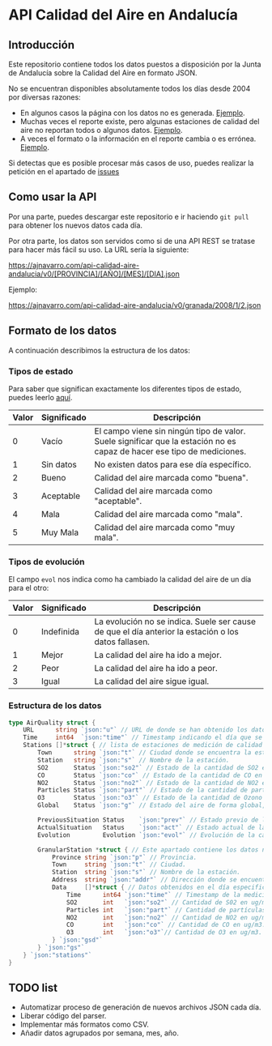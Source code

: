 # API Calidad del Aire en Andalucía

## Introducción

Este repositorio contiene todos los datos puestos a disposición por la Junta de Andalucía sobre la Calidad del Aire en formato JSON.

No se encuentran disponibles absolutamente todos los días desde 2004 por diversas razones:

- En algunos casos la página con los datos no es generada. [Ejemplo](http://www.juntadeandalucia.es/medioambiente/atmosfera/informes_siva/sep19/gr190926.htm). 
- Muchas veces el reporte existe, pero algunas estaciones de calidad del aire no reportan todos o algunos datos. [Ejemplo](http://www.juntadeandalucia.es/medioambiente/atmosfera/informes_siva/oct19/gr191006.htm).
- A veces el formato o la información en el reporte cambia o es errónea. [Ejemplo](http://www.juntadeandalucia.es/medioambiente/atmosfera/informes_siva/ago06/al060801.htm).

Si detectas que es posible procesar más casos de uso, puedes realizar la petición en el apartado de [issues](https://github.com/ajnavarro/api-calidad-aire-andalucia/issues)

## Como usar la API

Por una parte, puedes descargar este repositorio e ir haciendo `git pull` para obtener los nuevos datos cada día.

Por otra parte, los datos son servidos como si de una API REST se tratase para hacer más fácil su uso.
La URL sería la siguiente:

https://ajnavarro.com/api-calidad-aire-andalucia/v0/[PROVINCIA]/[AÑO]/[MES]/[DIA].json

Ejemplo:

https://ajnavarro.com/api-calidad-aire-andalucia/v0/granada/2008/1/2.json

## Formato de los datos

A continuación describimos la estructura de los datos:

### Tipos de estado

Para saber que significan exactamente los diferentes tipos de estado, puedes leerlo [aquí](http://www.juntadeandalucia.es/medioambiente/site/portalweb/menuitem.7e1cf46ddf59bb227a9ebe205510e1ca/?vgnextoid=7e612e07c3dc4010VgnVCM1000000624e50aRCRD&vgnextchannel=910f230af77e4310VgnVCM1000001325e50aRCRD).

| Valor | Significado | Descripción |
|-------|-------------|-------------|
| 0     | Vacío       | El campo viene sin ningún tipo de valor. Suele significar que la estación no es capaz de hacer ese tipo de mediciones. |
| 1     | Sin datos   | No existen datos para ese día específico. |
| 2     | Bueno             | Calidad del aire marcada como "buena". |
| 3     | Aceptable             | Calidad del aire marcada como "aceptable". |
| 4     | Mala             | Calidad del aire marcada como "mala". |
| 5     | Muy Mala             | Calidad del aire marcada como "muy mala". |

### Tipos de evolución

El campo `evol` nos indica como ha cambiado la calidad del aire de un día para el otro:

| Valor | Significado | Descripción |
|-------|-------------|-------------|
| 0     | Indefinida  | La evolución no se indica. Suele ser cause de que el día anterior la estación o los datos fallasen. |
| 1     | Mejor       | La calidad del aire ha ido a mejor. |
| 2     | Peor        | La calidad del aire ha ido a peor. |
| 3     | Igual       | La calidad del aire sigue igual. |

### Estructura de los datos

```go
type AirQuality struct {
	URL      string `json:"u"` // URL de donde se han obtenido los datos. Ejemplo: http://www.juntadeandalucia.es/medioambiente/atmosfera/informes_siva/dic19/gr191201.htm
	Time     int64  `json:"time"` // Timestamp indicando el día que se generaron los datos.
	Stations []*struct { // lista de estaciones de medición de calidad del aire.
		Town      string `json:"t"` // Ciudad donde se encuentra la estación.
		Station   string `json:"s"` // Nombre de la estación.
		SO2       Status `json:"so2"` // Estado de la cantidad de SO2 en el aire.
		CO        Status `json:"co"` // Estado de la cantidad de CO en el aire.
		NO2       Status `json:"no2"` // Estado de la cantidad de NO2 en el aire.
		Particles Status `json:"part"` // Estado de la cantidad de particulas en el aire.
		O3        Status `json:"o3"` // Estado de la cantidad de Ozono en el aire.
		Global    Status `json:"g"` // Estado del aire de forma global, teniendo en cuenta el total de contaminantes.

		PreviousSituation Status    `json:"prev"` // Estado previo de la calidad del aire.
		ActualSituation   Status    `json:"act"` // Estado actual de la calidad del aire.
		Evolution         Evolution `json:"evol"` // Evolución de la calidad del aire de un día para otro.

		GranularStation *struct { // Este apartado contiene los datos numéricos obtenidos por los sensores en ese día.
			Province string `json:"p"` // Provincia.
			Town     string `json:"t"` // Ciudad.
			Station  string `json:"s"` // Nombre de la estación.
			Address  string `json:"addr"` // Dirección donde se encuentra la estación.
			Data     []*struct { // Datos obtenidos en el día especificado en fracciones de 10 minutos.
				Time      int64 `json:"time"` // Timestamp de la medición.
				SO2       int   `json:"so2"` // Cantidad de S02 en ug/m3.
				Particles int   `json:"part"` // Cantidad de partículas en ug/m3.
				NO2       int   `json:"no2"` // Cantidad de NO2 en ug/m3.
				CO        int   `json:"co"` // Cantidad de CO en ug/m3.
				O3        int   `json:"o3"`// Cantidad de O3 en ug/m3.
			} `json:"gsd"`
		} `json:"gs"`
	} `json:"stations"`
}

```

## TODO list
 
 - Automatizar proceso de generación de nuevos archivos JSON cada día.
 - Liberar código del parser.
 - Implementar más formatos como CSV.
 - Añadir datos agrupados por semana, mes, año.
